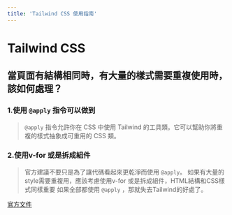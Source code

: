 ```yaml
---
title: 'Tailwind CSS 使用指南'
---
```


# Tailwind CSS


## 當頁面有結構相同時，有大量的樣式需要重複使用時，該如何處理？

### 1.使用 `@apply` 指令可以做到
> `@apply` 指令允許你在 CSS 中使用 Tailwind 的工具類。它可以幫助你將重複的樣式抽象成可重用的 CSS 類。
### 2.使用v-for 或是拆成組件
> 官方建議不要只是為了讓代碼看起來更乾淨而使用 `@apply`。
> 如果有大量的style需要重複用，應該考慮使用v-for 或是拆成組件，HTML結構和CSS樣式同樣重要
> 如果全部都使用 `@apply` ，那就失去Tailwind的好處了。

[官方文件](https://tailwindcss.com/docs/reusing-styles)

